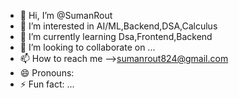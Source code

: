 - 👋 Hi, I’m @SumanRout
- 👀 I’m interested in AI/ML,Backend,DSA,Calculus
- 🌱 I’m currently learning Dsa,Frontend,Backend
- 💞️ I’m looking to collaborate on ...
- 📫 How to reach me -->sumanrout824@gmail.com
- 😄 Pronouns: 
- ⚡ Fun fact: ...

<!---
SumanRout/SumanRout is a ✨ special ✨ repository because its `README.md` (this file) appears on your GitHub profile.
You can click the Preview link to take a look at your changes.
--->
